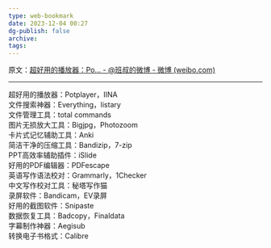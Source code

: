 ```yaml
---
type: web-bookmark
date: 2023-12-04 00:27
dg-publish: false
archive: 
tags:
---
```

原文：[超好用的播放器：Po... - @班叔的微博 - 微博 (weibo.com)](https://weibo.com/5198011111/JzDmAjH77?pagetype=fav)

---

超好用的播放器：Potplayer，IINA  
文件搜索神器：Everything，listary  
文件管理工具：total commands  
图片无损放大工具：Bigjpg，Photozoom  
卡片式记忆辅助工具：Anki  
简洁干净的压缩工具：Bandizip，7-zip  
PPT高效率辅助插件：iSlide  
好用的PDF编辑器：PDFescape  
英语写作语法校对：Grammarly，1Checker  
中文写作校对工具：秘塔写作猫  
录屏软件：Bandicam，EV录屏  
好用的截图软件：Snipaste  
数据恢复工具：Badcopy，Finaldata  
字幕制作神器：Aegisub  
转换电子书格式：Calibre